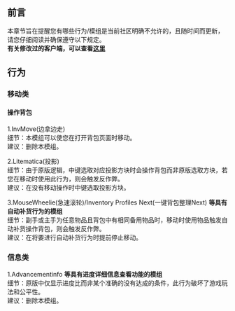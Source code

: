 ##  前言
本章节旨在提醒您有哪些行为/模组是当前社区明确不允许的，且随时间而更新，请您仔细阅读并确保遵守以下规定。  
**有关修改过的客户端，可以查看[这里](https://wiki.playl.net/Mainc/faq.html#%E6%9C%89%E5%85%B3%E4%BF%AE%E6%94%B9%E8%BF%87%E7%9A%84%E5%AE%A2%E6%88%B7%E7%AB%AF)**  

## 行为
### 移动类
#### 操作背包
1.InvMove(边拿边走)  
细节：本模组可以使您在打开背包页面时移动。  
建议：删除本模组。  

2.Litematica(投影)  
细节：由于原版逻辑，中键选取对应投影方块时会操作背包而非原版选取方块，若您在移动时使用此行为，则会触发反作弊。  
建议：在没有移动操作时中键选取投影方块。  

3.MouseWheelie(急速滚轮)/Inventory Profiles Next(一键背包整理Next) **等具有自动补货行为的模组**  
细节：副手或主手为任意物品且背包中有相同备用物品时，移动时使用物品触发自动补货操作背包，则会触发反作弊。  
建议：在将要进行自动补货行为时提前停止移动。  

### 信息类
1.Advancementinfo **等具有进度详细信息查看功能的模组**  
细节：原版中仅显示进度比而非某个准确的没有达成的条件，此行为破坏了游戏玩法和公平性。  
建议：删除本模组。  

